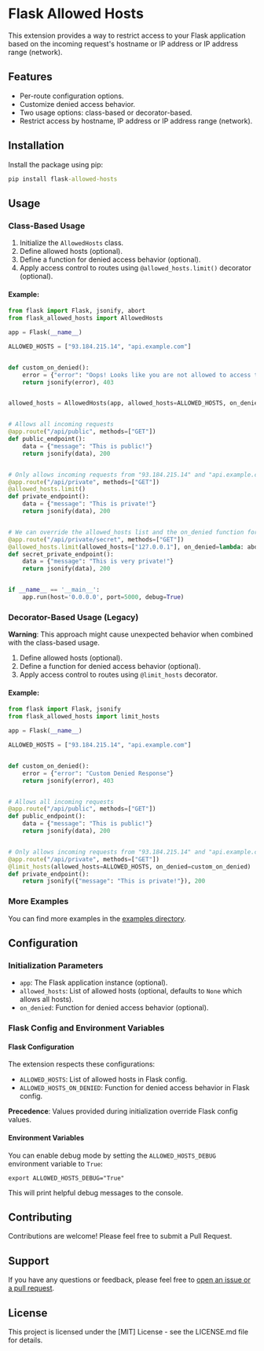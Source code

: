 # Flask Allowed Hosts

This extension provides a way to restrict access to your Flask application based on the incoming request's hostname or
IP address or IP address range (network).

## Features

- Per-route configuration options.
- Customize denied access behavior.
- Two usage options: class-based or decorator-based.
- Restrict access by hostname, IP address or IP address range (network).

## Installation

Install the package using pip:

```cmd
pip install flask-allowed-hosts
```

## Usage

### Class-Based Usage

1. Initialize the `AllowedHosts` class.
2. Define allowed hosts (optional).
3. Define a function for denied access behavior (optional).
4. Apply access control to routes using `@allowed_hosts.limit()` decorator (optional).

#### Example:

```python
from flask import Flask, jsonify, abort
from flask_allowed_hosts import AllowedHosts

app = Flask(__name__)

ALLOWED_HOSTS = ["93.184.215.14", "api.example.com"]


def custom_on_denied():
    error = {"error": "Oops! Looks like you are not allowed to access this page!"}
    return jsonify(error), 403


allowed_hosts = AllowedHosts(app, allowed_hosts=ALLOWED_HOSTS, on_denied=custom_on_denied)


# Allows all incoming requests
@app.route("/api/public", methods=["GET"])
def public_endpoint():
    data = {"message": "This is public!"}
    return jsonify(data), 200


# Only allows incoming requests from "93.184.215.14" and "api.example.com"
@app.route("/api/private", methods=["GET"])
@allowed_hosts.limit()
def private_endpoint():
    data = {"message": "This is private!"}
    return jsonify(data), 200


# We can override the allowed_hosts list and the on_denied function for each route
@app.route("/api/private/secret", methods=["GET"])
@allowed_hosts.limit(allowed_hosts=["127.0.0.1"], on_denied=lambda: abort(404))
def secret_private_endpoint():
    data = {"message": "This is very private!"}
    return jsonify(data), 200


if __name__ == '__main__':
    app.run(host='0.0.0.0', port=5000, debug=True)
```

### Decorator-Based Usage (Legacy)

**Warning**: This approach might cause unexpected behavior when combined with the class-based usage.

1. Define allowed hosts (optional).
2. Define a function for denied access behavior (optional).
3. Apply access control to routes using `@limit_hosts` decorator.

#### Example:

```python
from flask import Flask, jsonify
from flask_allowed_hosts import limit_hosts

app = Flask(__name__)

ALLOWED_HOSTS = ["93.184.215.14", "api.example.com"]


def custom_on_denied():
    error = {"error": "Custom Denied Response"}
    return jsonify(error), 403


# Allows all incoming requests
@app.route("/api/public", methods=["GET"])
def public_endpoint():
    data = {"message": "This is public!"}
    return jsonify(data), 200


# Only allows incoming requests from "93.184.215.14" and "api.example.com"
@app.route("/api/private", methods=["GET"])
@limit_hosts(allowed_hosts=ALLOWED_HOSTS, on_denied=custom_on_denied)
def private_endpoint():
    return jsonify({"message": "This is private!"}), 200
```

### More Examples

You can find more examples in
the [examples directory](https://github.com/riad-azz/flask-allowed-hosts/tree/main/examples).

## Configuration

### Initialization Parameters

- `app`: The Flask application instance (optional).
- `allowed_hosts`: List of allowed hosts (optional, defaults to `None` which allows all hosts).
- `on_denied`: Function for denied access behavior (optional).

### Flask Config and Environment Variables

#### Flask Configuration

The extension respects these configurations:

- `ALLOWED_HOSTS`: List of allowed hosts in Flask config.
- `ALLOWED_HOSTS_ON_DENIED`: Function for denied access behavior in Flask config.

**Precedence**: Values provided during initialization override Flask config values.

#### Environment Variables

You can enable debug mode by setting the `ALLOWED_HOSTS_DEBUG` environment variable to `True`:

```shell
export ALLOWED_HOSTS_DEBUG="True"
```

This will print helpful debug messages to the console.

## Contributing

Contributions are welcome! Please feel free to submit a Pull Request.

## Support

If you have any questions or feedback, please feel free
to [open an issue or a pull request](https://github.com/riad-azz/flask-allowed-hosts/issues).

## License

This project is licensed under the [MIT] License - see the LICENSE.md file for details.
